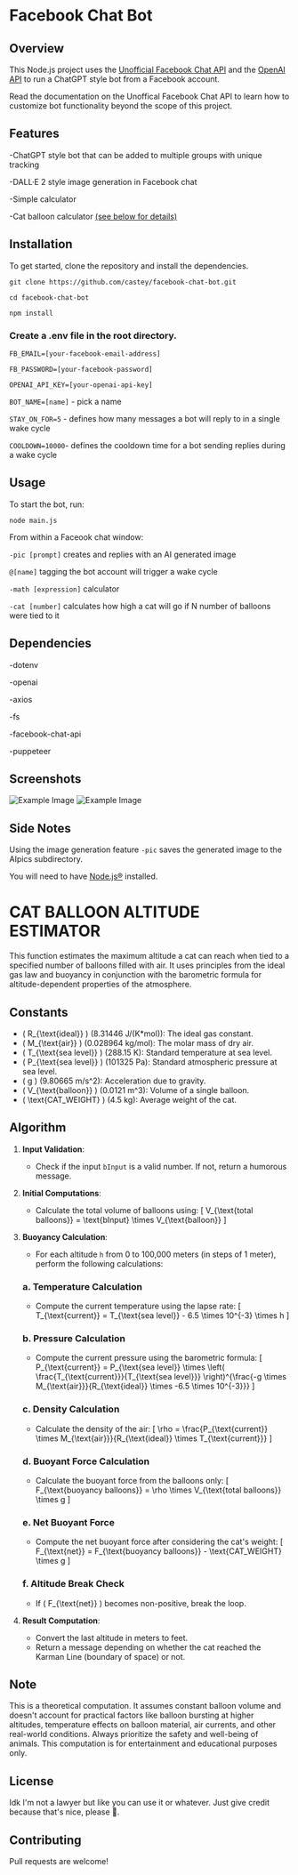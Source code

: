 # Facebook Chat Bot
## Overview
This Node.js project uses the [Unofficial Facebook Chat API](https://github.com/Schmavery/facebook-chat-api) and the [OpenAI API](https://platform.openai.com/docs/introduction) to run a ChatGPT style bot from a Facebook account.   

Read the documentation on the Unoffical Facebook Chat API to learn how to customize bot functionality beyond the scope of this project.

## Features
-ChatGPT style bot that can be added to multiple groups with unique tracking

-DALL·E 2 style image generation in Facebook chat

-Simple calculator 

-Cat balloon calculator [(see below for details)](#cat-balloon-altitude-estimator)

## Installation
To get started, clone the repository and install the dependencies.

`git clone https://github.com/castey/facebook-chat-bot.git`

`cd facebook-chat-bot`

`npm install`

### Create a .env file in the root directory.

`FB_EMAIL=[your-facebook-email-address]`

`FB_PASSWORD=[your-facebook-password]`

`OPENAI_API_KEY=[your-openai-api-key]`

`BOT_NAME=[name]` - pick a name

`STAY_ON_FOR=5` - defines how many messages a bot will reply to in a single wake cycle

`COOLDOWN=10000`- defines the cooldown time for a bot sending replies during a wake cycle

## Usage
To start the bot, run:

`node main.js`

From within a Faceook chat window:

`-pic [prompt]` creates and replies with an AI generated image

`@[name]` tagging the bot account will trigger a wake cycle

`-math [expression]` calculator

`-cat [number]` calculates how high a cat will go if N number of balloons were tied to it

## Dependencies

-dotenv

-openai

-axios

-fs

-facebook-chat-api

-puppeteer

## Screenshots

![Example Image](AIpics/pic.png)
![Example Image](AIpics/bot.png)

## Side Notes

Using the image generation feature `-pic` saves the generated image to the AIpics subdirectory. 

You will need to have [Node.js®](https://nodejs.org/en) installed.

# CAT BALLOON ALTITUDE ESTIMATOR

This function estimates the maximum altitude a cat can reach when tied to a specified number of balloons filled with air. It uses principles from the ideal gas law and buoyancy in conjunction with the barometric formula for altitude-dependent properties of the atmosphere.

## Constants

- \( R_{\text{ideal}} \) (8.31446 J/(K*mol)): The ideal gas constant.
- \( M_{\text{air}} \) (0.028964 kg/mol): The molar mass of dry air.
- \( T_{\text{sea level}} \) (288.15 K): Standard temperature at sea level.
- \( P_{\text{sea level}} \) (101325 Pa): Standard atmospheric pressure at sea level.
- \( g \) (9.80665 m/s^2): Acceleration due to gravity.
- \( V_{\text{balloon}} \) (0.0121 m^3): Volume of a single balloon.
- \( \text{CAT\_WEIGHT} \) (4.5 kg): Average weight of the cat.

## Algorithm

1. **Input Validation**:
    - Check if the input `bInput` is a valid number. If not, return a humorous message.

2. **Initial Computations**:
    - Calculate the total volume of balloons using:
    \[ V_{\text{total balloons}} = \text{bInput} \times V_{\text{balloon}} \]

3. **Buoyancy Calculation**:
    - For each altitude `h` from 0 to 100,000 meters (in steps of 1 meter), perform the following calculations:

    ### a. Temperature Calculation
      - Compute the current temperature using the lapse rate:
      \[ T_{\text{current}} = T_{\text{sea level}} - 6.5 \times 10^{-3} \times h \]

    ### b. Pressure Calculation
      - Compute the current pressure using the barometric formula:
      \[ P_{\text{current}} = P_{\text{sea level}} \times \left( \frac{T_{\text{current}}}{T_{\text{sea level}}} \right)^{\frac{-g \times M_{\text{air}}}{R_{\text{ideal}} \times -6.5 \times 10^{-3}}} \]

    ### c. Density Calculation
      - Calculate the density of the air:
      \[ \rho = \frac{P_{\text{current}} \times M_{\text{air}}}{R_{\text{ideal}} \times T_{\text{current}}} \]

    ### d. Buoyant Force Calculation
      - Calculate the buoyant force from the balloons only:
      \[ F_{\text{buoyancy balloons}} = \rho \times V_{\text{total balloons}} \times g \]

    ### e. Net Buoyant Force
      - Compute the net buoyant force after considering the cat's weight:
      \[ F_{\text{net}} = F_{\text{buoyancy balloons}} - \text{CAT\_WEIGHT} \times g \]

    ### f. Altitude Break Check
      - If \( F_{\text{net}} \) becomes non-positive, break the loop.

4. **Result Computation**:
    - Convert the last altitude in meters to feet.
    - Return a message depending on whether the cat reached the Karman Line (boundary of space) or not.

## Note

This is a theoretical computation. It assumes constant balloon volume and doesn't account for practical factors like balloon bursting at higher altitudes, temperature effects on balloon material, air currents, and other real-world conditions. Always prioritize the safety and well-being of animals. This computation is for entertainment and educational purposes only.
 
## License
Idk I'm not a lawyer but like you can use it or whatever. Just give credit because that's nice, please 🥹.

## Contributing
Pull requests are welcome!

